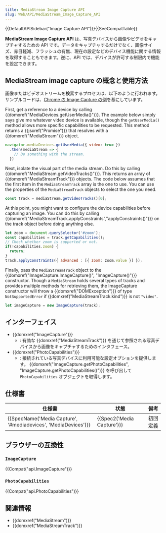 ```yaml
---
title: MediaStream Image Capture API
slug: Web/API/MediaStream_Image_Capture_API
---
```

{{DefaultAPISidebar("Image Capture API")}}{{SeeCompatTable}}

**MediaStream Image Capture API** は、写真デバイスから画像やビデオをキャプチャするための API です。データをキャプチャするだけでなく、画像サイズ、赤目軽減、フラッシュの有無、現在の設定などのデバイス機能に関する情報を取得することもできます。逆に、API では、デバイスが許可する制限内で機能を設定できます。

## MediaStream image capture の概念と使用方法

画像またはビデオストリームを検索するプロセスは、以下のように行われます。サンプルコードは、[Chrome の Image Capture の例](https://googlechrome.github.io/samples/image-capture/)を基にしています。

First, get a reference to a device by calling {{domxref("MediaDevices.getUserMedia()")}}. The example below simply says give me whatever video device is available, though the `getUserMedia()` method allows more specific capabilities to be requested. This method returns a {{jsxref("Promise")}} that resolves with a {{domxref("MediaStream")}} object.

```js
navigator.mediaDevices.getUserMedia({ video: true })
  .then(mediaStream => {
    // Do something with the stream.
  })
```

Next, isolate the visual part of the media stream. Do this by calling {{domxref("MediaStream.getVideoTracks()")}}. This returns an array of {{domxref("MediaStreamTrack")}} objects. The code below assumes that the first item in the `MediaStreamTrack` array is the one to use. You can use the properties of the `MediaStreamTrack` objects to select the one you need.

```js
const track = mediaStream.getVideoTracks()[0];
```

At this point, you might want to configure the device capabilities before capturing an image. You can do this by calling {{domxref("MediaStreamTrack.applyConstraints","applyConstraints()")}} on the track object before doing anything else.

```js
let zoom = document.querySelector('#zoom');
const capabilities = track.getCapabilities();
// Check whether zoom is supported or not.
if(!capabilities.zoom) {
  return;
}
track.applyConstraints({ advanced : [{ zoom: zoom.value }] });
```

Finally, pass the `MediaStreamTrack` object to the {{domxref("ImageCapture.ImageCapture()", "ImageCapture()")}} constructor. Though a `MediaStream` holds several types of tracks and provides multiple methods for retrieving them, the ImageCapture constructor will throw a {{domxref("DOMException")}} of type `NotSupportedError` if {{domxref("MediaStreamTrack.kind")}} is not `"video"`.

```js
let imageCapture = new ImageCapture(track);
```

## インターフェイス

- {{domxref("ImageCapture")}}
  - : 有効な {{domxref("MediaStreamTrack")}} を通じて参照される写真デバイスから画像をキャプチャするためのインタフェース。
- {{domxref("PhotoCapabilities")}}
  - : 接続されている写真デバイスに利用可能な設定オプションを提供します。 {{domxref("ImageCapture.getPhotoCapabilities", "ImageCapture.getPhotoCapabilities()")}} を呼び出して `PhotoCapabilities` オブジェクトを取得します。

## 仕様書

| 仕様書                                                                               | 状態                                 | 備考     |
| ------------------------------------------------------------------------------------ | ------------------------------------ | -------- |
| {{SpecName('Media Capture', '#mediadevices', 'MediaDevices')}} | {{Spec2('Media Capture')}} | 初回定義 |

## ブラウザーの互換性

### `ImageCapture`

{{Compat("api.ImageCapture")}}

### `PhotoCapabilities`

{{Compat("api.PhotoCapabilities")}}

## 関連情報

- {{domxref("MediaStream")}}
- {{domxref("MediaStreamTrack")}}
